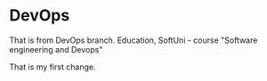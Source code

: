 # DevOps
That is from DevOps branch.
Education, SoftUni - course "Software engineering and Devops"

That is my first change.
